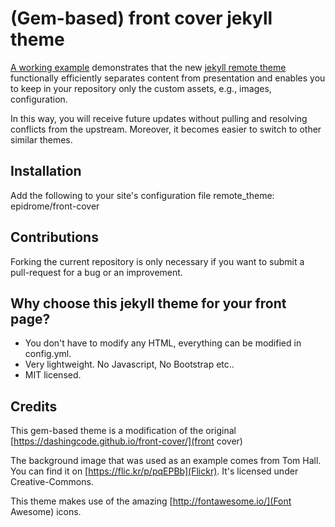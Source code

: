 # (Gem-based) front cover jekyll theme

[A working example](https://github.com/epidrome/www-remote) demonstrates that the new [jekyll remote theme](https://github.com/blog/2464-use-any-theme-with-github-pages) functionally efficiently separates content from presentation and enables you to keep in your repository only the custom assets, e.g., images, configuration.

In this way, you will receive future updates without pulling and resolving conflicts from the upstream. Moreover, it becomes easier to switch to other similar themes.

## Installation

Add the following to your site's configuration file remote_theme: epidrome/front-cover

## Contributions

Forking the current repository is only necessary if you want to submit a pull-request for a bug or an improvement.

## Why choose this jekyll theme for your front page?
* You don't have to modify any HTML, everything can be modified in config.yml.
* Very lightweight. No Javascript, No Bootstrap etc..
* MIT licensed.

## Credits
This gem-based theme is a modification of the original [https://dashingcode.github.io/front-cover/](front cover)

The background image that was used as an example comes from Tom Hall.
You can find it on [https://flic.kr/p/pqEPBb](Flickr).
It's licensed under Creative-Commons.

This theme makes use of the amazing [http://fontawesome.io/](Font Awesome) icons.
